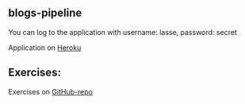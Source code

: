 <h2> blogs-pipeline </h2>

You can log to the application with username: lasse, password: secret

Application on [Heroku](https://blogs-pipeline.herokuapp.com/)


<h2> Exercises: </h2>

Exercises on [GitHub-repo](https://github.com/lasse1900/full-stack-open-pokedex)
